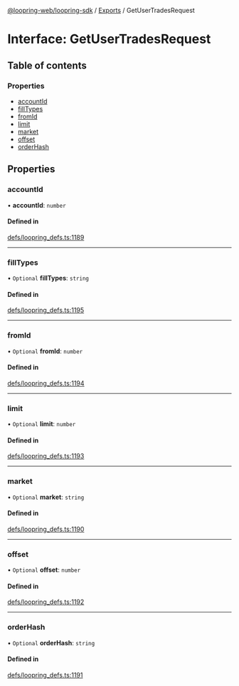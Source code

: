[@loopring-web/loopring-sdk](../README.md) / [Exports](../modules.md) / GetUserTradesRequest

# Interface: GetUserTradesRequest

## Table of contents

### Properties

- [accountId](GetUserTradesRequest.md#accountid)
- [fillTypes](GetUserTradesRequest.md#filltypes)
- [fromId](GetUserTradesRequest.md#fromid)
- [limit](GetUserTradesRequest.md#limit)
- [market](GetUserTradesRequest.md#market)
- [offset](GetUserTradesRequest.md#offset)
- [orderHash](GetUserTradesRequest.md#orderhash)

## Properties

### accountId

• **accountId**: `number`

#### Defined in

[defs/loopring_defs.ts:1189](https://github.com/Loopring/loopring_sdk/blob/538bd47/src/defs/loopring_defs.ts#L1189)

___

### fillTypes

• `Optional` **fillTypes**: `string`

#### Defined in

[defs/loopring_defs.ts:1195](https://github.com/Loopring/loopring_sdk/blob/538bd47/src/defs/loopring_defs.ts#L1195)

___

### fromId

• `Optional` **fromId**: `number`

#### Defined in

[defs/loopring_defs.ts:1194](https://github.com/Loopring/loopring_sdk/blob/538bd47/src/defs/loopring_defs.ts#L1194)

___

### limit

• `Optional` **limit**: `number`

#### Defined in

[defs/loopring_defs.ts:1193](https://github.com/Loopring/loopring_sdk/blob/538bd47/src/defs/loopring_defs.ts#L1193)

___

### market

• `Optional` **market**: `string`

#### Defined in

[defs/loopring_defs.ts:1190](https://github.com/Loopring/loopring_sdk/blob/538bd47/src/defs/loopring_defs.ts#L1190)

___

### offset

• `Optional` **offset**: `number`

#### Defined in

[defs/loopring_defs.ts:1192](https://github.com/Loopring/loopring_sdk/blob/538bd47/src/defs/loopring_defs.ts#L1192)

___

### orderHash

• `Optional` **orderHash**: `string`

#### Defined in

[defs/loopring_defs.ts:1191](https://github.com/Loopring/loopring_sdk/blob/538bd47/src/defs/loopring_defs.ts#L1191)
